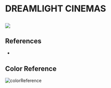 DREAMLIGHT CINEMAS
=============================
![]([https://media.discordapp.net/attachments/900368184924852248/988076106177470534/unknown.png?width=935&height=701](https://media.discordapp.net/attachments/900368184924852248/989082725724094535/unknown.png))
----------------------------------
## References

- 

## Color Reference

![colorReference](https://media.discordapp.net/attachments/900368184924852248/988076106177470534/unknown.png?width=935&height=701)
